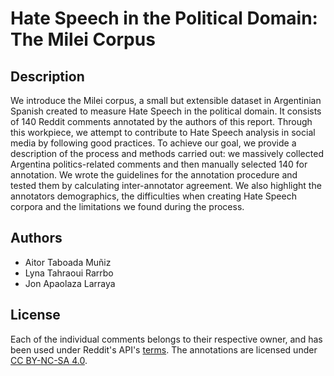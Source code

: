 # Hate Speech in the Political Domain: The Milei Corpus

## Description

We introduce the Milei corpus, a small but extensible dataset in Argentinian Spanish created to measure Hate Speech in the political domain. It consists of 140 Reddit comments annotated by the authors of this report. Through this workpiece, we attempt to contribute to Hate Speech analysis in social media by following good practices. To achieve our goal, we provide a description of the process and methods carried out: we massively collected Argentina politics-related comments and then manually selected 140 for annotation. We wrote the guidelines for the annotation procedure and tested them by calculating inter-annotator agreement. We also highlight the annotators demographics, the difficulties when creating Hate Speech corpora and the limitations we found during the process. 

## Authors

- Aitor Taboada Muñiz
- Lyna Tahraoui Rarrbo
- Jon Apaolaza Larraya

## License

Each of the individual comments belongs to their respective owner, and has been used under Reddit's API's [terms](https://redditinc.com/policies/data-api-terms). The annotations are licensed under [CC BY-NC-SA 4.0](https://creativecommons.org/licenses/by-nc-sa/4.0/).
